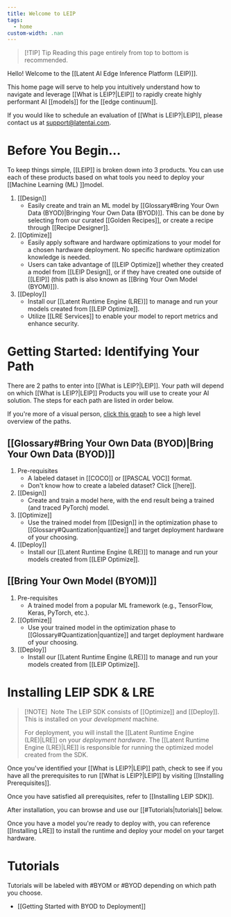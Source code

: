 ```yaml
---
title: Welcome to LEIP
tags:
  - home
custom-width: .nan
---
```

> [!TIP] Tip
> Reading this page entirely from top to bottom is recommended. 

Hello! Welcome to the [[Latent AI Edge Inference Platform (LEIP)]].

This home page will serve to help you intuitively understand how to navigate and leverage [[What is LEIP?|LEIP]] to rapidly create highly performant AI [[models]] for the [[edge continuum]].

If you would like to schedule an evaluation of [[What is LEIP?|LEIP]], please contact us at support@latentai.com.
# Before You Begin...
To keep things simple, [[LEIP]] is broken down into 3 products. You can use each of these products based on what tools you need to deploy your [[Machine Learning (ML) ]]model.

1. [[Design]]
	* Easily create and train an ML model by [[Glossary#Bring Your Own Data (BYOD)|Bringing Your Own Data (BYOD)]]. This can be done by selecting from our curated [[Golden Recipes]], or create a recipe through [[Recipe Designer]].
2. [[Optimize]]
	* Easily apply software and hardware optimizations to your model for a chosen hardware deployment. No specific hardware optimization knowledge is needed.
	* Users can take advantage of [[LEIP Optimize]] whether they created a model from [[LEIP Design]], or if they have created one outside of [[LEIP]] (this path is also known as [[Bring Your Own Model (BYOM)]]).
3. [[Deploy]]
	* Install our [[Latent Runtime Engine (LRE)]] to manage and run your models created from [[LEIP Optimize]].
	* Utilize [[LRE Services]] to enable your model to report metrics and enhance security.
# Getting Started: Identifying Your Path
There are 2 paths to enter into [[What is LEIP?|LEIP]]. Your path will depend on which [[What is LEIP?|LEIP]] Products you will use to create your AI solution. The steps for each path are listed in order below.

If you're more of a visual person, [click this graph]() to see a high level overview of the paths.
## [[Glossary#Bring Your Own Data (BYOD)|Bring Your Own Data (BYOD)]]
1. Pre-requisites
	* A labeled dataset in [[COCO]] or [[PASCAL VOC]] format.
	* Don't know how to create a labeled dataset? Click [[here]].
3. [[Design]]
	* Create and train a model here, with the end result being a trained (and traced PyTorch) model.
4. [[Optimize]]
	* Use the trained model from [[Design]] in the optimization phase to [[Glossary#Quantization|quantize]] and target deployment hardware of your choosing.
5. [[Deploy]]
	* Install our [[Latent Runtime Engine (LRE)]] to manage and run your models created from [[LEIP Optimize]].
## [[Bring Your Own Model (BYOM)]]
1. Pre-requisites
	* A trained model from a popular ML framework (e.g., TensorFlow, Keras, PyTorch, etc.).
2. [[Optimize]]
	* Use your trained model in the optimization phase to [[Glossary#Quantization|quantize]] and target deployment hardware of your choosing.
3. [[Deploy]]
	* Install our [[Latent Runtime Engine (LRE)]] to manage and run your models created from [[LEIP Optimize]].
# Installing LEIP SDK & LRE

> [!NOTE]  Note
> The LEIP SDK consists of [[Optimize]] and [[Deploy]]. This is installed on your _development_ machine.
> 
> For deployment, you will install the [[Latent Runtime Engine (LRE)|LRE]] on your _deployment hardware_. The [[Latent Runtime Engine (LRE)|LRE]] is responsible for running the optimized model created from the SDK.

Once you've identified your [[What is LEIP?|LEIP]] path, check to see if you have all the prerequisites to run [[What is LEIP?|LEIP]] by visiting [[Installing Prerequisites]].

Once you have satisfied all prerequisites, refer to [[Installing LEIP SDK]].

After installation, you can browse and use our [[#Tutorials|tutorials]] below.

Once you have a model you're ready to deploy with, you can reference [[Installing LRE]] to install the runtime and deploy your model on your target hardware.
# Tutorials
Tutorials will be labeled with #BYOM or #BYOD depending on which path you choose.
* [[Getting Started with BYOD to Deployment]]
